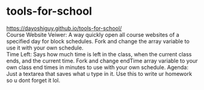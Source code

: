 # tools-for-school
https://dayoshiguy.github.io/tools-for-school/ \
Course Website Veiwer: A way quickly open all course websites of a specified day for block schedules.  Fork and change the array variable to use it with your own schedule. \
Time Left: Says how much time is left in the class, when the current class ends, and the current time.  Fork and change endTime array variable to your own class end times in minutes to use with your own schedule.
Agenda: Just a textarea that saves what u type in it. Use this to write ur homework so u dont forget it lol.

